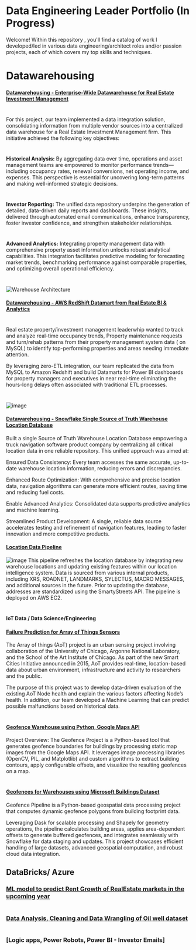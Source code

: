 # Data Engineering Leader Portfolio   (In Progress)

Welcome! Within this repository , you'll find a catalog of work I developed/led in various data engineering/architect roles and/or passion projects, each of which covers my top skills and techniques.


#
# Datawarehousing

#### [Datawarehousing - Enterprise-Wide Datawarehouse for Real Estate Investment Management]()
#
For this project, our team implemented a data integration solution, consolidating information from multiple vendor sources into a centralized data warehouse for a Real Estate Investment Management firm. This initiative achieved the following key objectives:
#
**Historical Analysis:**
By aggregating data over time, operations and asset management teams are empowered to monitor performance trends—including occupancy rates, renewal conversions, net operating income, and expenses. This perspective is essential for uncovering long-term patterns and making well-informed strategic decisions.
#
**Investor Reporting:**
The unified data repository underpins the generation of detailed, data-driven daily reports and dashboards. These insights, delivered through automated email communications, enhance transparency, foster investor confidence, and strengthen stakeholder relationships.
#
**Advanced Analytics:**
Integrating property management data with comprehensive property asset information unlocks robust analytical capabilities. This integration facilitates predictive modeling for forecasting market trends, benchmarking performance against comparable properties, and optimizing overall operational efficiency.
#
![Warehouse Architecture](https://github.com/user-attachments/assets/23683816-a0aa-4f2c-852a-94f56ada6eaf)

#### [Datawarehousing - AWS RedShift Datamart from Real Estate BI & Analytics]()
#
Real estate property/investment management leaderwhip wanted to track and analyze real-time occupancy trends, Property maintenance requests and turn/rehab patterns from their property management system data ( on MySQL) to identify top-performing properties and areas needing immediate attention. 

By leveraging zero-ETL integration, our team replicated the data from MySQL to Amazon Redshift and build Datamarts for Power BI dashboards for property managers and executives in near real-time eliminating the hours-long delays often associated with traditional ETL processes.
#
![image](https://github.com/user-attachments/assets/e98311d4-7fe5-4645-971d-bff99d52cc60)

#### [Datawarehousing - Snowflake Single Source of Truth Warehouse Location Database]()

Built a single Source of Truth Warehouse Location Database empowering a truck navigation software product company by centralizing all critical location data in one reliable repository. This unified approach was aimed at:

Ensured Data Consistency:
Every team accesses the same accurate, up-to-date warehouse location information, reducing errors and discrepancies.

Enhanced Route Optimization:
With comprehensive and precise location data, navigation algorithms can generate more efficient routes, saving time and reducing fuel costs.

Enable Advanced Analytics:
Consolidated data supports predictive analytics and machine learning.

Streamlined Product Development:
A single, reliable data source accelerates testing and refinement of navigation features, leading to faster innovation and more competitive products.

#### [Location Data Pipeline]()
![image](https://github.com/user-attachments/assets/f6091d6e-56f5-47b6-952c-6d07747111c6)
This pipeline refreshes the location database by integrating new warehouse locations and updating existing features within our location intelligence system. Data is sourced from various internal products, including XRS, ROADNET, LANDMARKS, SYLECTUS, MACRO MESSAGES, and additional sources in the future. Prior to updating the database, addresses are standardized using the SmartyStreets API. The pipeline is deployed on AWS EC2.

# 
#### IoT Data / Data Science/Engineering

#### [Failure Prediction for Array of Things Sensors](https://github.com/mspolisetti/AoTNodeHealthAnalysis)
The Array of things (AoT) project is an urban sensing project involving collaboration of the University of Chicago, Argonne National Laboratory, and the School of the Art Institute of Chicago. As part of the new Smart Cities Initiative announced in 2015, AoT provides real-time, location-based data about urban environment, infrastructure and activity to researchers and the public. 

The purpose of this project was to develop data-driven evaluation of the existing AoT Node health and explain the various factors affecting Node’s health.  In addition, our team developed a Machine Learning that can predict possible malfunctions based on historical data. 

#
#### [Geofence Warehouse using Python, Google Maps API](https://github.com/mspolisetti/geofence)
Project Overview:
The Geofence Project is a Python-based tool that generates geofence boundaries for buildings by processing static map images from the Google Maps API. It leverages image processing libraries (OpenCV, PIL, and Matplotlib) and custom algorithms to extract building contours, apply configurable offsets, and visualize the resulting geofences on a map.
#
#### [Geofences for Warehouses using Microsoft Buildings Dataset](https://github.com/mspolisetti/build_geofences)
Geofence Pipeline is a Python-based geospatial data processing project that computes dynamic geofence polygons from building footprint data.

Leveraging Dask for scalable processing and Shapely for geometry operations, the pipeline calculates building areas, applies area-dependent offsets to generate buffered geofences, and integrates seamlessly with Snowflake for data staging and updates. This project showcases efficient handling of large datasets, advanced geospatial computation, and robust cloud data integration.


## DataBricks/ Azure
### [ML model to predict Rent Growth of RealEstate markets in the upcoming year]()

#
### [Data Analysis, Cleaning and Data Wrangling of Oil well dataset]()

#
### [Logic apps, Power Robots, Power BI - Investor Emails]
